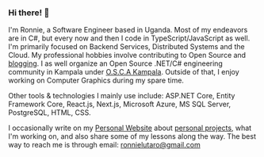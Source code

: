 ### Hi there! 👋
I'm Ronnie, a Software Engineer based in Uganda. Most of my endeavors are in C#, but every now and then I code in TypeScript/JavaScript as well. I'm primarily focused on Backend Services, Distributed Systems and the Cloud. My professional hobbies involve contributing to Open Source and [blogging](https://ronnielutaro.github.io/blog). I as well organize an Open Source .NET/C# engineering community in Kampala under [O.S.C.A Kampala](https://github.com/OSCA-Kampala-Chapter). Outside of that, I enjoy working on Computer Graphics during my spare time.

Other tools & technologies I mainly use include: ASP.NET Core, Entity Framework Core, React.js, Next.js, Microsoft Azure, MS SQL Server, PostgreSQL, HTML, CSS.

I occasionally write on my [Personal Website](https://ronnielutalo.github.io/) about [personal projects](https://ronnielutalo.github.io/projects/), what I'm working on, and also share some of my lessons along the way. The best way to reach me is through email: ronnielutaro@gmail.com

